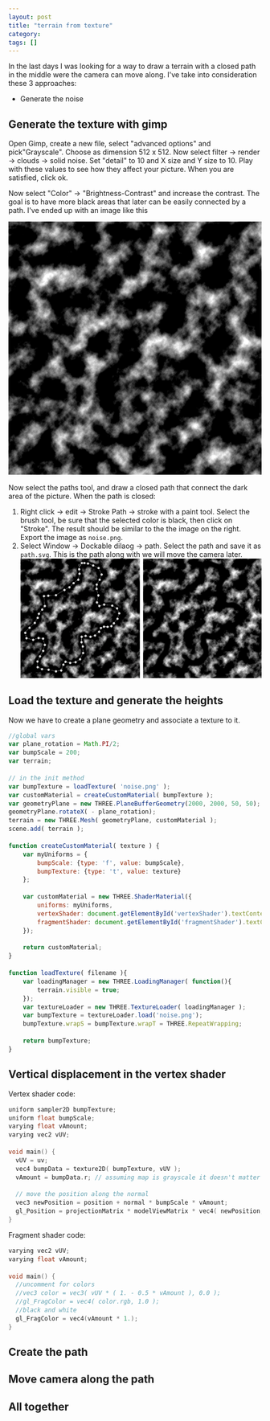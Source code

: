 ```yaml
---
layout: post
title: "terrain from texture"
category: 
tags: []
---
```


In the last days I was looking for a way to draw a terrain with a closed path in the middle were the camera can move along. I've take into consideration these 3 approaches:
 - Generate the noise

## Generate the texture with gimp

Open Gimp, create a new file, select "advanced options" and pick"Grayscale". Choose as dimension 512 x 512. Now select filter -> render -> clouds -> solid noise. Set "detail" to
10 and X size and Y size to 10. Play with these values to see how they affect your picture. When you are satisfied, click ok.

Now select "Color" -> "Brightness-Contrast" and increase the contrast. The goal is to have more black areas that later can be easily connected by a path. I've ended up with an image
like this

![no-path](/assets/media/posts/terrain-no-path.png)

Now select the paths tool, and draw a closed path that connect the dark area of the picture. When the path is closed:
1) Right click -> edit -> Stroke Path -> stroke with a paint tool. Select the brush tool, be sure that the selected color is black, then click on "Stroke". The result should be
similar to the the image on the right. Export the image as `noise.png`.
2) Select Window -> Dockable dilaog -> path. Select the path and save it as `path.svg`. This is the path along with we will move the camera later.
![path](/assets/media/posts/terrain-path.png)

## Load the texture and generate the heights

Now we have to create a plane geometry and associate a texture to it.  

```javascript
//global vars
var plane_rotation = Math.PI/2;
var bumpScale = 200;
var terrain;

// in the init method
var bumpTexture = loadTexture( 'noise.png' );
var customMaterial = createCustomMaterial( bumpTexture );
var geometryPlane = new THREE.PlaneBufferGeometry(2000, 2000, 50, 50);
geometryPlane.rotateX( - plane_rotation);
terrain = new THREE.Mesh( geometryPlane, customMaterial );
scene.add( terrain );

function createCustomMaterial( texture ) {
    var myUniforms = {
        bumpScale: {type: 'f', value: bumpScale},
        bumpTexture: {type: 't', value: texture}
    };

    var customMaterial = new THREE.ShaderMaterial({
        uniforms: myUniforms,
        vertexShader: document.getElementById('vertexShader').textContent,
        fragmentShader: document.getElementById('fragmentShader').textContent,
    });

    return customMaterial;
}

function loadTexture( filename ){
    var loadingManager = new THREE.LoadingManager( function(){
        terrain.visible = true;
    });
    var textureLoader = new THREE.TextureLoader( loadingManager );
    var bumpTexture = textureLoader.load('noise.png');
    bumpTexture.wrapS = bumpTexture.wrapT = THREE.RepeatWrapping;

    return bumpTexture;
}
```

## Vertical displacement in the vertex shader

Vertex shader code:

```c
uniform sampler2D bumpTexture;
uniform float bumpScale;
varying float vAmount;
varying vec2 vUV;

void main() {
  vUV = uv;
  vec4 bumpData = texture2D( bumpTexture, vUV );
  vAmount = bumpData.r; // assuming map is grayscale it doesn't matter if you use r, g, or b.

  // move the position along the normal
  vec3 newPosition = position + normal * bumpScale * vAmount;
  gl_Position = projectionMatrix * modelViewMatrix * vec4( newPosition, 1.0 );
}
```

Fragment shader code:

```c
varying vec2 vUV;
varying float vAmount;

void main() {
  //uncomment for colors
  //vec3 color = vec3( vUV * ( 1. - 0.5 * vAmount ), 0.0 );
  //gl_FragColor = vec4( color.rgb, 1.0 );
  //black and white
  gl_FragColor = vec4(vAmount * 1.);
}
```


## Create the path

## Move camera along the path

## All together
